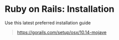 # Ruby on Rails: Installation

Use this latest preferred installation guide
> https://gorails.com/setup/osx/10.14-mojave
